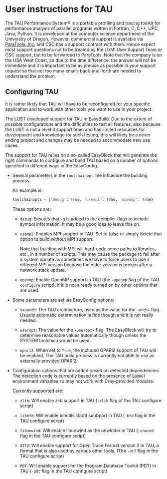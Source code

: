 # User instructions for TAU

The TAU Performance System® is a portable profiling and tracing toolkit for 
performance analysis of parallel programs written in Fortran, C, C++, UPC, 
Java, Python.
It is developed at the computer science department of the University of Oregon.
However, commercial support is available via 
[ParaTools, Inc.](https://www.paratools.com/) and CSC has a support contract with
them. Hence expect most support questions not to be treated by the LUMI User Support
Team or CSC support, but to be forwarded to ParaTools. Note that the company is on
the USA West Coast, so due to the time difference, the answer will not be immediate
and it is important to be as precise as possible in your support request so that
not too many emails back-and-forth are needed to understand the problem.

## Configuring TAU

It is rather likely that TAU will have to be reconfigured for your specific application
and to work with other tools you want to use in your project. 

The LUST developed support for TAU in EasyBuild. Due to the extent of possible configurations
and the difficulties to test all features, also because the LUST is not a level 3 support team
and has limited resources for development and knowledge for such testing, this will likely be
a never ending project and changes may be needed to accommodate new use cases.

The support for TAU relies on a so-called EasyBlock that will generate the right commands
to configure and build TAU based on a number of options specified in different ways in the
EasyConfig.

-   Several parameters in the `toolchainopt` line influence the building process.
  
    An example is:

    ```python
    toolchainopts = {'debug': True, 'usempi': True, 'openmp': True}
    ```

    These options are:

    -   `debug`: Ensures that `-g` is added to the compiler flags to include symbol information.
        It may be a good idea to leave this on.

    -   `usempi`: Enables MPI support in TAU. Set to false or simply delete that option to build
        without MPI support.

        Note that building with MPI will hard-code some paths to libraries, etc., in a number of 
        scripts. This may cause the package to fail after a system update as sometimes we have to
        force users to use a different MPI version because the older version is broken after a
        network stack update.

    -   `openmp`: Enable OpenMP support in TAU (the `-openmp` flag of the TAU `configure` script),
        if it is not already turned on by other options that are used.

-   Some parameters are set via EasyConfig options:

    -   `tauarch`: The TAU architecture, used as the value for the `-arch=` flag. Usually automatic
        determination is fine though and it is not really needed.

    -   `useropt`: The value for the `-useropt=` flag. The EasyBlock will try to determine reasonable
        values automatically though unless the SYSTEM toolchain would be used.

    -   `opari2`: When set to `True`, the included OPARI2 support of TAU will be enabled. The TAU
        build process is currently not able to use an externally provided OPARI2.

-   Configuration options that are added based on detected dependencies.
    The detection code is currently based on the presence of `EBROOT` environment variables so may
    not work with Cray-provided modules.

    Currently supported are:

    -   `zlib`: Will enable zlib support in TAU (`-zlib` flag of the TAU configure script)

    -   `libbfd`: Will enable binutils libbfd subbport in TAU (`-bfd` flag in the TAU configure script)

    -   `libunwind`: Will enable libunwind as the unwinder in TAU (`-unwind` flag in the TAU configure script)

    -   `OTF2`: Will enable support for Open Trace Format version 2 in TAU, a format that is also used
        by various other tools. (The `-otf` flag in the TAU configure script)

    -   `PDT`: Will enable support for the Program Database Toolkit (PDT) in TAU
        (`-pdt` flag in the TAU configure script)
